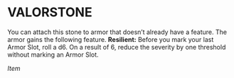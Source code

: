 # VALORSTONE

You can attach this stone to armor that doesn’t already have a feature. The armor gains the following feature. **Resilient:** Before you mark your last Armor Slot, roll a d6. On a result of 6, reduce the severity by one threshold without marking an Armor Slot.

*Item*
